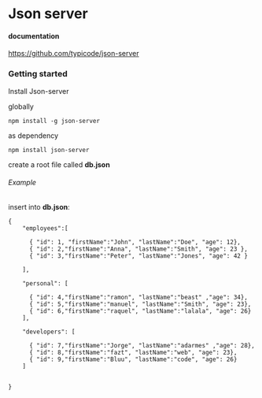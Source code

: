 # Json server
#### documentation
https://github.com/typicode/json-server

### Getting started

Install Json-server

globally


```
npm install -g json-server
```

as dependency

```
npm install json-server
```
create a root file called **db.json**

###### Example
insert into **db.json**:

```
{
	"employees":[

	  { "id": 1, "firstName":"John", "lastName":"Doe", "age": 12},
	  { "id": 2,"firstName":"Anna", "lastName":"Smith", "age": 23 },
	  { "id": 3,"firstName":"Peter", "lastName":"Jones", "age": 42 }

	],

	"personal": [

	  { "id": 4,"firstName":"ramon", "lastName":"beast" ,"age": 34},
	  { "id": 5,"firstName":"manuel", "lastName":"Smith", "age": 23},
	  { "id": 6,"firstName":"raquel", "lastName":"lalala", "age": 26}
	],

	"developers": [

	  { "id": 7,"firstName":"Jorge", "lastName":"adarmes" ,"age": 28},
	  { "id": 8,"firstName":"fazt", "lastName":"web", "age": 23},
	  { "id": 9,"firstName":"Bluu", "lastName":"code", "age": 26}
	]


}
```






